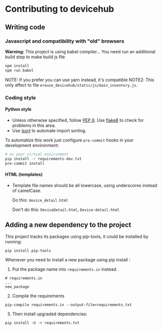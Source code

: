 # Contributing to devicehub

## Writing code

### Javascript and compatibility with "old" browsers
**Warning:** This project is using babel compiler... You need run an additional build step to make build js file
```bash
npm install
npm run babel
```
NOTE: If you prefer you can use yarn instead, it's compatible
NOTE2: This only affect to file `ereuse_devicehub/static/js/main_inventory.js`.

### Coding style

#### Python style
- Unless otherwise specified, follow [PEP 8](https://www.python.org/dev/peps/pep-0008). Use [flake8](https://pypi.org/project/flake8/) to check for problems in this area.
- Use [isort](https://github.com/PyCQA/isort#readme) to automate import sorting.

To automatize this work just configure `pre-commit` hooks in your development environment:
```bash
# on your virtual environment
pip install -r requirements-dev.txt
pre-commit install
```

#### HTML (templates)
- Template file names should be all lowercase, using underscores instead of camelCase.

  Do this: `device_detail.html`

  Don't do this: `DeviceDetail.html`, `Device-detail.html`


## Adding a new dependency to the project
This project tracks its packages using pip-tools, it could be installed by running:
```
pip install pip-tools
```

Whenever you need to install a new package using pip install <package-name>:
1. Put the package name into `requirements.in` instead.
```
# requirements.in
...
new_package
```

2. Compile the requirements
```
pip-compile requirements.in --output-file=requirements.txt

```

3. Then install upgraded dependencies:
```
pip install -U -r requirements.txt
```
